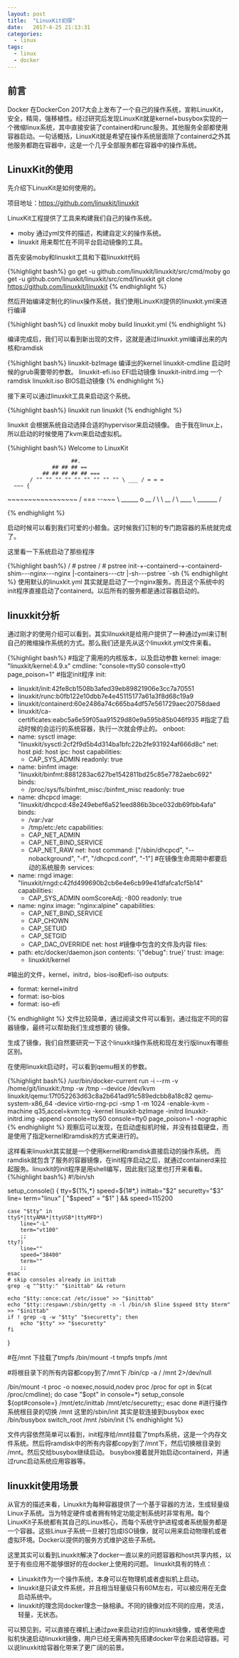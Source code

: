 ```yaml
---
layout: post
title:  "LinuxKit初探"
date:   2017-4-25 21:13:31
categories:
  - linux
tags:
  - linux
  - docker
---
```


前言
---
Docker 在DockerCon 2017大会上发布了一个自己的操作系统，宣称LinuxKit，安全，精简，强移植性。经过研究后发现LinuxKit就是kernel+busybox实现的一个微缩linux系统，其中直接安装了containerd和runc服务。其他服务全部都使用容器启动。一句话概括，LinuxKit就是希望在操作系统层面除了containerd之外其他服务都跑在容器中，这是一个几乎全部服务都在容器中的操作系统。

LinuxKit的使用
---
先介绍下LinuxKit是如何使用的。

项目地址：https://github.com/linuxkit/linuxkit

LinuxKit工程提供了工具来构建我们自己的操作系统。

* moby 通过yml文件的描述，构建自定义的操作系统。
* linuxkit 用来帮忙在不同平台启动镜像的工具。

首先安装moby和linuxkit工具和下载linuxkit代码

{%highlight bash%}
go get -u github.com/linuxkit/linuxkit/src/cmd/moby
go get -u github.com/linuxkit/linuxkit/src/cmd/linuxkit
git clone https://github.com/linuxkit/linuxkit
{% endhighlight %}

然后开始编译定制化的linux操作系统，我们使用LinuxKit提供的linuxkit.yml来进行编译

{%highlight bash%}
cd linuxkit
moby build linuxkit.yml
{% endhighlight %}

编译完成后，我们可以看到新出现的文件，这就是通过linuxkit.yml编译出来的内核和ramdisk

{%highlight bash%}
	linuxkit-bzImage  编译出的kernel
	linuxkit-cmdline  启动时候的grub需要带的参数。
	linuxkit-efi.iso  EFI启动镜像
	linuxkit-initrd.img 一个ramdisk
	linuxkit.iso  BIOS启动镜像
{% endhighlight %}

接下来可以通过linuxkit工具来启动这个系统。

{%highlight bash%}
linuxkit run linuxkit
{% endhighlight %}

linuxkit 会根据系统自动选择合适的hypervisor来启动镜像。
由于我在linux上，所以启动的时候使用了kvm来启动虚拟机。

{%highlight bash%}
Welcome to LinuxKit 

                        ##. 
                  ## ## ## == 
               ## ## ## ## ## === 
           / "" "" "" "" "" "" "" "" "" \ ___ / = = = 
      ~~~ { 
​~~~~~~~~~~~~~~~~~ / === --~~~ 
           \ ______ o __ / 
             \ \ __ / 
              \ ____ \ _______ / 

{% endhighlight %}

启动时候可以看到我们可爱的小鲸鱼。这时候我们订制的专门跑容器的系统就完成了。

这里看一下系统启动了那些程序

{%highlight bash%}
/ # pstree
/ # pstree
init-+-containerd-+-containerd-shim---nginx---nginx
     |-containers---ctr
     |-sh---pstree
     `-sh
{% endhighlight %}
使用默认的linuxkit.yml 其实就是启动了一个nginx服务。而且这个系统中的init程序直接启动了containerd。以后所有的服务都是通过容器启动的。

linuxkit分析
---

通过刚才的使用介绍可以看到，其实lilnuxkit是给用户提供了一种通过yml来订制自己的微缩操作系统的方式。那么我们还是先从这个linuxkit.yml文件来看。

{%highlight bash%}
#指定了需用的内核版本，以及启动参数
kernel:
  image: "linuxkit/kernel:4.9.x"
  cmdline: "console=ttyS0 console=tty0 page_poison=1"
#指定init程序
init:
  - linuxkit/init:42fe8cb1508b3afed39eb89821906e3cc7a70551
  - linuxkit/runc:b0fb122e10dbb7e4e45115177a61a3f8d68c19a9
  - linuxkit/containerd:60e2486a74c665ba4df57e561729aec20758daed
  - linuxkit/ca-certificates:eabc5a6e59f05aa91529d80e9a595b85b046f935
#指定了启动时候的会运行的系统容器，执行一次就会停止的。
onboot:
  - name: sysctl
    image: "linuxkit/sysctl:2cf2f9d5b4d314ba1bfc22b2fe931924af666d8c"
    net: host
    pid: host
    ipc: host
    capabilities:
     - CAP_SYS_ADMIN
    readonly: true
  - name: binfmt
    image: "linuxkit/binfmt:8881283ac627be1542811bd25c85e7782aebc692"
    binds:
     - /proc/sys/fs/binfmt_misc:/binfmt_misc
    readonly: true
  - name: dhcpcd
    image: "linuxkit/dhcpcd:48e249ebef6a521eed886b3bce032db69fbb4afa"
    binds:
     - /var:/var
     - /tmp/etc:/etc
    capabilities:
     - CAP_NET_ADMIN
     - CAP_NET_BIND_SERVICE
     - CAP_NET_RAW
    net: host
    command: ["/sbin/dhcpcd", "--nobackground", "-f", "/dhcpcd.conf", "-1"]
#在镜像生命周期中都要启动的系统服务
services:
  - name: rngd
    image: "linuxkit/rngd:c42fd499690b2cb6e4e6cb99e41dfafca1cf5b14"
    capabilities:
     - CAP_SYS_ADMIN
    oomScoreAdj: -800
    readonly: true
  - name: nginx
    image: "nginx:alpine"
    capabilities:
     - CAP_NET_BIND_SERVICE
     - CAP_CHOWN
     - CAP_SETUID
     - CAP_SETGID
     - CAP_DAC_OVERRIDE
    net: host
#镜像中包含的文件及内容
files:
  - path: etc/docker/daemon.json
    contents: '{"debug": true}'
trust:
  image:
    - linuxkit/kernel

#输出的文件，kernel，initrd，bios-iso和efi-iso
outputs:
  - format: kernel+initrd
  - format: iso-bios
  - format: iso-efi

{% endhighlight %}
文件比较简单，通过阅读文件可以看到，通过指定不同的容器镜像，最终可以帮助我们生成想要的
镜像。

生成了镜像，我们自然要研究一下这个linuxkit操作系统和现在发行版linux有哪些区别。

在使用linuxkit启动时，可以看到qemu相关的参数。

{%highlight bash%}
/usr/bin/docker-current run -i --rm -v /home/git/linuxkit:/tmp -w /tmp --device /dev/kvm linuxkit/qemu:17f052263d63c8a2b641ad91c589edcbb8a18c82 qemu-system-x86_64 -device virtio-rng-pci -smp 1 -m 1024 -enable-kvm -machine q35,accel=kvm:tcg -kernel linuxkit-bzImage -initrd linuxkit-initrd.img -append console=ttyS0 console=tty0 page_poison=1 -nographic
{% endhighlight %}
观察后可以发现，在启动虚拟机时候，并没有挂载硬盘，而是使用了指定kernel和ramdisk的方式来进行的。

这样看来linuxkit其实就是一个使用kernel和ramdisk直接启动的操作系统。 而ramdisk就包含了服务的容器镜像，在init程序启动之后，就通过containerd来拉起服务。linuxkit的init程序是用shell编写，因此我们这里也打开来看看。
{%highlight bash%}
#!/bin/sh

setup_console() {
	tty=${1%,*}
	speed=${1#*,}
	inittab="$2"
	securetty="$3"
	line=
	term="linux"
	[ "$speed" = "$1" ] && speed=115200

	case "$tty" in
	ttyS*|ttyAMA*|ttyUSB*|ttyMFD*)
		line="-L"
		term="vt100"
		;;
	tty?)
		line=""
		speed="38400"
		term=""
		;;
	esac
	# skip consoles already in inittab
	grep -q "^$tty:" "$inittab" && return

	echo "$tty::once:cat /etc/issue" >> "$inittab"
	echo "$tty::respawn:/sbin/getty -n -l /bin/sh $line $speed $tty $term" >> "$inittab"
	if ! grep -q -w "$tty" "$securetty"; then
		echo "$tty" >> "$securetty"
	fi
}

#在/mnt 下挂载了tmpfs
/bin/mount -t tmpfs tmpfs /mnt

#将根目录下的所有内容都copy到了/mnt下
/bin/cp -a / /mnt 2>/dev/null

/bin/mount -t proc -o noexec,nosuid,nodev proc /proc
for opt in $(cat /proc/cmdline); do
	case "$opt" in
	console=*)
		setup_console ${opt#console=} /mnt/etc/inittab /mnt/etc/securetty;;
	esac
done
#进行操作系统根目录的切换 /mnt 这里的/sbin/init 其实是软连接到busybox
exec /bin/busybox switch_root /mnt /sbin/init
{% endhighlight %}

文件内容依然简单可以看到，init程序给/mnt挂载了tmpfs系统，这是一个内存文件系统。然后将ramdisk中的所有内容都copy到了/mnt下，然后切换根目录到 /mnt。然后交给busybox继续启动。
busybox接着就开始启动containerd，并通过runc启动系统应用容器等。

linuxkit使用场景
---
从官方的描述来看，Linuxkit为每种容器提供了一个基于容器的方法，生成轻量级Linux子系统。当为特定硬件或者拥有特定功能定制系统时非常有用。每个LinuxKit子系统都有其自己的Linux核心，而每个系统守护进程或者系统服务都是一个容器。这些Linux子系统一旦被打包成ISO镜像，就可以用来启动物理机或者虚拟环境。Docker以提供的服务方式维护这些子系统。

这里其实可以看到Linuxkit解决了docker一直以来的问题容器和host共享内核，以至于有些应用不能够很好的在docker上使用的问题。
linuxkit具有的特点：
* Linuxkit作为一个操作系统，本身可以在物理机或者虚拟机上启动。
* linuxkit是只读文件系统，并且相当轻量级只有60M左右，可以被应用在无盘启动系统中。
* linuxkit的理念同docker理念一脉相承。不同的镜像对应不同的应用，灵活，轻量，无状态。

可以预见到，可以直接在裸机上通过pxe来启动对应的linuxkit镜像，或者使用虚拟机快速启动linuxkit镜像，用户已经无需再预先搭建docker平台来启动容器。可以说linuxkit给容器化带来了更广阔的前景。


